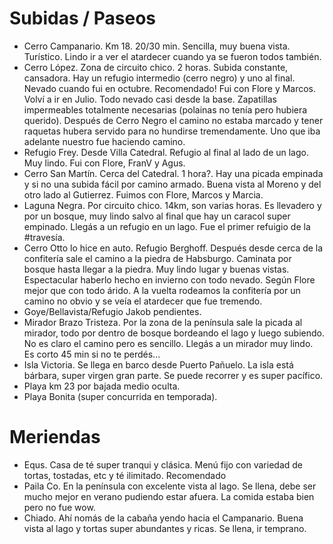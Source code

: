 # Subidas / Paseos

* Cerro Campanario. Km 18. 20/30 min. Sencilla, muy buena vista. Turístico.  Lindo ir a ver el atardecer cuando ya se fueron todos también.
* Cerro López. Zona de circuito chico. 2 horas. Subida constante, cansadora. Hay un refugio intermedio (cerro negro) y uno al final. Nevado cuando fui en octubre. Recomendado! Fui con Flore y Marcos.
  Volví a ir en Julio. Todo nevado casi desde la base. Zapatillas impermeables totalmente necesarias (polainas no tenía pero hubiera querido). Después de Cerro Negro el camino no estaba marcado y tener raquetas hubera servido para no hundirse tremendamente. Uno que iba adelante nuestro fue haciendo camino.
* Refugio Frey. Desde Villa Catedral. Refugio al final al lado de un lago. Muy lindo. Fui con Flore, FranV y Agus.
* Cerro San Martín. Cerca del Catedral. 1 hora?. Hay una picada empinada y si no una subida fácil por camino armado. Buena vista al Moreno y del otro lado al Gutierrez. Fuimos con Flore, Marcos y Marcia.
* Laguna Negra. Por circuito chico. 14km, son varias horas. Es llevadero y por un bosque, muy lindo salvo al final que hay un caracol super empinado. Llegás a un refugio en un lago. Fue el primer refuigio de la #travesía.
* Cerro Otto lo hice en auto. Refugio Berghoff. Después desde cerca de la confitería sale el camino a la piedra de Habsburgo. Caminata por bosque hasta llegar a la piedra. Muy lindo lugar y buenas vistas. Espectacular haberlo hecho en invierno con todo nevado. Según Flore mejor que con todo árido. A la vuelta rodeamos la confitería por un camino no obvio y se veía el atardecer que fue tremendo.
* Goye/Bellavista/Refugio Jakob pendientes.
* Mirador Brazo Tristeza. Por la zona de la península sale la picada al mirador, todo por dentro de bosque bordeando el lago y luego subiendo. No es claro el camino pero es sencillo. Llegás a un mirador muy lindo. Es corto 45 min si no te perdés...
* Isla Victoria. Se llega en barco desde Puerto Pañuelo. La isla está bárbara, super virgen gran parte. Se puede recorrer y es super pacífico.
* Playa km 23 por bajada medio oculta. 
* Playa Bonita (super concurrida en temporada).


# Meriendas


* Equs. Casa de té super tranqui y clásica. Menú fijo con variedad de tortas, tostadas, etc y té ilimitado. Recomendado
* Paila Co. En la península con excelente vista al lago. Se llena, debe ser mucho mejor en verano pudiendo estar afuera. La comida estaba bien pero no fue wow.
* Chiado. Ahí nomás de la cabaña yendo hacia el Campanario. Buena vista al lago y tortas super abundantes y ricas.  Se llena, ir temprano.
